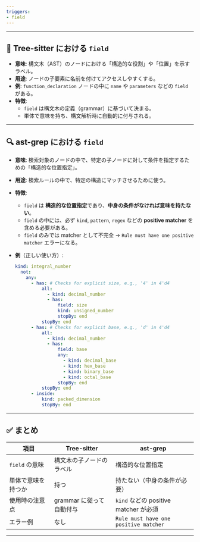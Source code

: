 ```yaml
---
triggers:
- field
---
```


---


## 🧩 Tree-sitter における `field`

- **意味**: 構文木（AST）のノードにおける「構造的な役割」や「位置」を示すラベル。
- **用途**: ノードの子要素に名前を付けてアクセスしやすくする。
- **例**: `function_declaration` ノードの中に `name` や `parameters` などの `field` がある。
- **特徴**:
  - `field` は構文木の定義（grammar）に基づいて決まる。
  - 単体で意味を持ち、構文解析時に自動的に付与される。

---

## 🔍 ast-grep における `field`

- **意味**: 検索対象のノードの中で、特定の子ノードに対して条件を指定するための「構造的な位置指定」。
- **用途**: 検索ルールの中で、特定の構造にマッチさせるために使う。
- **特徴**:
  - `field` は **構造的な位置指定**であり、**中身の条件がなければ意味を持たない**。
  - `field` の中には、必ず `kind`, `pattern`, `regex` などの **positive matcher** を含める必要がある。
  - `field` のみでは matcher として不完全 → `Rule must have one positive matcher` エラーになる。

- **例**（正しい使い方）:
  ```yaml
  kind: integral_number
    not:
      any:
        - has: # Checks for explicit size, e.g., '4' in 4'd4
            all:
              - kind: decimal_number
              - has:
                  field: size
                  kind: unsigned_number
                  stopBy: end
            stopBy: end
        - has: # Checks for explicit base, e.g., 'd' in 4'd4
            all:
              - kind: decimal_number
              - has:
                  field: base
                  any:
                    - kind: decimal_base
                    - kind: hex_base
                    - kind: binary_base
                    - kind: octal_base
                  stopBy: end
            stopBy: end
        - inside:
            kind: packed_dimension
            stopBy: end

  ```


---

## ✅ まとめ

| 項目 | Tree-sitter | ast-grep |
|------|-------------|----------|
| `field` の意味 | 構文木の子ノードのラベル | 構造的な位置指定 |
| 単体で意味を持つか | 持つ | 持たない（中身の条件が必要） |
| 使用時の注意点 | grammar に従って自動付与 | `kind` などの positive matcher が必須 |
| エラー例 | なし | `Rule must have one positive matcher` |

---


